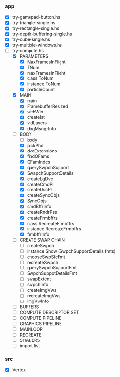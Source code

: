 ### app

* [x] try-gamepad-button.hs
* [x] try-triangle-single.hs
* [x] try-rectangle-single.hs
* [x] try-depth-buffering-single.hs
* [x] try-cube-single.hs
* [x] try-multiple-windows.hs
* [ ] try-compute.hs
    + [x] PARAMETERS
        - [x] MaxFramesInFlight
        - [x] TNum
        - [x] maxFramesInFlight
        - [x] class ToNum
        - [x] instance ToNum
        - [x] particleCount
    + [x] MAIN
        - [x] main
        - [x] FramebufferResized
        - [x] withWin
        - [x] createIst
        - [x] vldLayers
        - [x] dbgMsngrInfo
    + [ ] BODY
        - [ ] body
        - [x] pickPhd
        - [x] dvcExtensions
        - [x] findQFams
        - [x] QFamIndcs
        - [x] querySwpchSupport
        - [x] SwapchSupportDetails
        - [x] createLgDvc
        - [x] createCmdPl
        - [x] createDscPl
        - [x] createSyncObjs
        - [x] SyncObjs
        - [x] cmdBffrInfo
        - [x] createRndrPss
        - [x] createFrmbffrs
        - [x] class RecreateFrmbffrs
        - [x] instance RecreateFrmbffrs
        - [x] frmbffrInfo
    + [ ] CREATE SWAP CHAIN
        - [ ] createSwpch
        - [ ] instance Show (SwpchSupportDetails fmts)
        - [ ] chooseSwpSfcFmt
        - [ ] recreateSwpch
        - [ ] querySwpchSupportFmt
        - [ ] SwpchSuppotDetailsFmt
        - [ ] swapExtent
        - [ ] swpchInfo
        - [ ] createImgVws
        - [ ] recreateImgVws
        - [ ] imgVwInfo
    + [ ] BUFFERS
    + [ ] COMPUTE DESCRIPTOR SET
    + [ ] COMPUTE PIPELINE
    + [ ] GRAPHICS PIPELINE
    + [ ] MAINLOOP
    + [ ] RECREATE
    + [ ] SHADERS
    + [ ] import list

### src

* [x] Vertex
